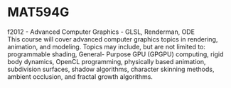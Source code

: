 MAT594G
===

f2012 - Advanced Computer Graphics - GLSL, Renderman, ODE  
This course will cover advanced computer graphics topics in rendering, animation, and modeling. Topics may include, but are not limited to: programmable shading, General- Purpose GPU (GPGPU) computing, rigid body dynamics, OpenCL programming, physically based animation, subdivision surfaces, shadow algorithms, character skinning methods, ambient occlusion, and fractal growth algorithms.  


